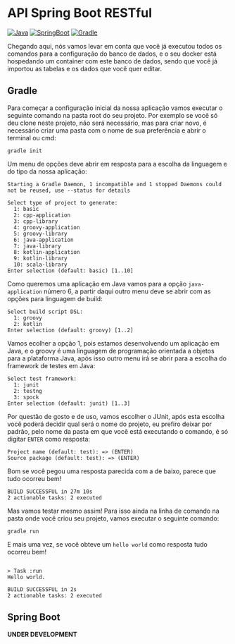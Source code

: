 # API Spring Boot RESTful

[![Java](https://img.shields.io/badge/java-8-green)](https://www.java.com/)
[![SpringBoot](https://img.shields.io/badge/spring-latest-green)](https://spring.io/)
[![Gradle](https://img.shields.io/badge/gradle-5+-green)](https://gradle.org/)

Chegando aqui, nós vamos levar em conta que você já executou todos os comandos para a configuração do banco de dados, e o seu docker está hospedando um container com este banco de dados, sendo que você já importou as tabelas e os dados que você quer editar.

## Gradle

Para começar a configuração inicial da nossa aplicação vamos executar o seguinte comando na pasta root do seu projeto. Por exemplo se você só deu clone neste projeto, não será necessário, mas para criar novo, é necessário criar uma pasta com o nome de sua preferência e abrir o terminal ou cmd:

```
gradle init
```

Um menu de opções deve abrir em resposta para a escolha da linguagem e do tipo da nossa aplicação:

```
Starting a Gradle Daemon, 1 incompatible and 1 stopped Daemons could not be reused, use --status for details

Select type of project to generate:
  1: basic
  2: cpp-application
  3: cpp-library
  4: groovy-application
  5: groovy-library
  6: java-application
  7: java-library
  8: kotlin-application
  9: kotlin-library
  10: scala-library
Enter selection (default: basic) [1..10]
```

Como queremos uma aplicação em Java vamos para a opção `java-application` número 6, a partir daqui outro menu deve se abrir com as opções para linguagem de build:

```
Select build script DSL:
  1: groovy
  2: kotlin
Enter selection (default: groovy) [1..2]
```

Vamos ecolher a opção 1, pois estamos desenvolvendo um aplicação em Java, e o groovy é uma linguagem de programação orientada a objetos para a plataforma Java, após isso outro menu irá se abrir para a escolha do framework de testes em Java:

```
Select test framework:
  1: junit
  2: testng
  3: spock
Enter selection (default: junit) [1..3]
```

Por questão de gosto e de uso, vamos escolher o JUnit, após esta escolha você poderá decidir qual será o nome do projeto, eu prefiro deixar por padrão, pelo nome da pasta em que você está executando o comando, é só digitar `ENTER` como resposta:

```
Project name (default: test): => (ENTER)
Source package (default: test): => (ENTER)
```

Bom se você pegou uma resposta parecida com a de baixo, parece que tudo ocorreu bem!

```
BUILD SUCCESSFUL in 27m 10s
2 actionable tasks: 2 executed
```

Mas vamos testar mesmo assim! Para isso ainda na linha de comando na pasta onde você criou seu projeto, vamos executar o seguinte comando:

```
gradle run
```

E mais uma vez, se você obteve um `hello world` como resposta tudo ocorreu bem!

```

> Task :run
Hello world.

BUILD SUCCESSFUL in 2s
2 actionable tasks: 2 executed
```

## Spring Boot

**UNDER DEVELOPMENT**
